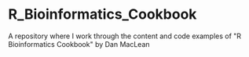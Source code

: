 # R_Bioinformatics_Cookbook
A repository where I work through the content and code examples of "R Bioinformatics Cookbook" by Dan MacLean
